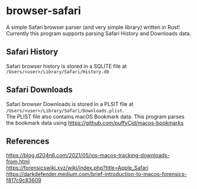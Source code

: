 # browser-safari
A simple Safari browser parser (and very simple library) written in Rust!  
Currently this program supports parsing Safari History and Downloads data.  

## Safari History
Safari browser history is stored in a SQLITE file at `/Users/<user>/Library/Safari/History.db`
## Safari Downloads
Safari browser Downloads is stored in a PLSIT file at `/Users/<user>/Library/Safari/Downloads.plist`.  
The PLIST file also contains macOS Bookmark data. This program parses the bookmark data using https://github.com/puffyCid/macos-bookmarks

## References
https://blog.d204n6.com/2021/05/ios-macos-tracking-downloads-from.html  
https://forensicswiki.xyz/wiki/index.php?title=Apple_Safari  
https://darkdefender.medium.com/brief-introduction-to-macos-forensics-f817c9c83609

